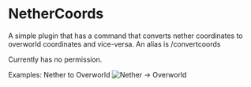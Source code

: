 # NetherCoords
A simple plugin that has a command that converts nether coordinates to overworld coordinates and vice-versa.
An alias is /convertcoords

Currently has no permission.

Examples:
Nether to Overworld
![Nether -> Overworld](https://i.imgur.com/v2gFk8W.png)
